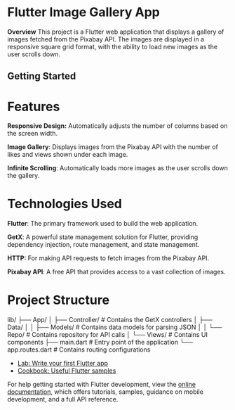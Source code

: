 # Flutter Image Gallery App

**Overview**
This project is a Flutter web application that displays a gallery of images fetched from the Pixabay API. 
The images are displayed in a responsive square grid format, with the ability to load new images as the user scrolls down.

## Getting Started

# **Features**

**Responsive Design:** Automatically adjusts the number of columns based on the screen width.

**Image Gallery**: Displays images from the Pixabay API with the number of likes and views shown under each image.

**Infinite Scrolling**: Automatically loads more images as the user scrolls down the gallery.

# **Technologies Used**

**Flutter**: The primary framework used to build the web application.

**GetX**: A powerful state management solution for Flutter, providing dependency injection, route management, and state management.

**HTTP:** For making API requests to fetch images from the Pixabay API.

**Pixabay API**: A free API that provides access to a vast collection of images.

# **Project Structure**

lib/
├── App/
│   ├── Controller/         # Contains the GetX controllers
│   ├── Data/
│   │   ├── Models/         # Contains data models for parsing JSON
│   │   └── Repo/           # Contains repository for API calls
│   └── Views/              # Contains UI components
├── main.dart               # Entry point of the application
└── app.routes.dart         # Contains routing configurations


- [Lab: Write your first Flutter app](https://docs.flutter.dev/get-started/codelab)
- [Cookbook: Useful Flutter samples](https://docs.flutter.dev/cookbook)

For help getting started with Flutter development, view the
[online documentation](https://docs.flutter.dev/), which offers tutorials,
samples, guidance on mobile development, and a full API reference.
